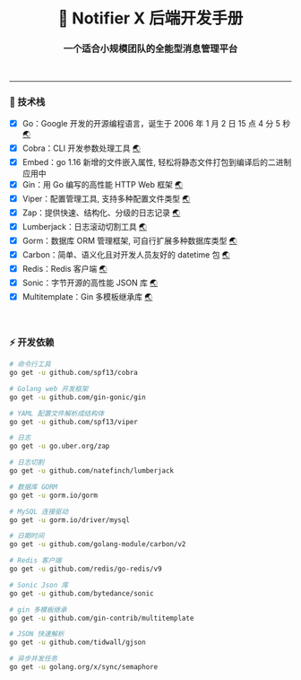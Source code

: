 <!--suppress HtmlDeprecatedAttribute -->
<h1 align="center">🥳 Notifier X 后端开发手册</h1>
<h3 align="center">一个适合小规模团队的全能型消息管理平台</h3>

<p align="center">
  <a>
    <img src="https://img.shields.io/badge/-Golang 1.20-blue?style=flat-square&logo=go&logoColor=white" alt="">
  </a>
  <a>
    <img src="https://img.shields.io/badge/-Gin 1.9.1-blue?style=flat-square&logo=gin&logoColor=white" alt="">
  </a>
  <a>
    <img src="https://img.shields.io/badge/-MySQL-blue?style=flat-square&logo=mysql&logoColor=white" alt="">
  </a>
  <a>
    <img src="https://img.shields.io/badge/-Redis-c14438?style=flat-square&logo=redis&logoColor=white&link=mailto:ezops.cn@gmail.com" alt="">
  </a>
</p>

<hr>

### 🤔 技术栈

- [x] Go：Google 开发的开源编程语言，诞生于 2006 年 1 月 2 日 15 点 4 分 5 秒 [🌏](https://github.com/golang/go)
- [x] Cobra：CLI 开发参数处理工具 [🌏](https://github.com/spf13/cobra)
- [x] Embed：go 1.16 新增的文件嵌入属性, 轻松将静态文件打包到编译后的二进制应用中
- [x] Gin：用 Go 编写的高性能 HTTP Web 框架 [🌏](https://github.com/gin-gonic/gin)
- [x] Viper：配置管理工具, 支持多种配置文件类型 [🌏](https://github.com/spf13/viper)
- [x] Zap：提供快速、结构化、分级的日志记录 [🌏](https://pkg.go.dev/go.uber.org/zap)
- [x] Lumberjack：日志滚动切割工具 [🌏](https://github.com/natefinch/lumberjack)
- [x] Gorm：数据库 ORM 管理框架, 可自行扩展多种数据库类型 [🌏](https://gorm.io/gorm)
- [x] Carbon：简单、语义化且对开发人员友好的 datetime 包 [🌏](https://github.com/golang-module/carbon)
- [x] Redis：Redis 客户端 [🌏](https://github.com/redis/go-redis)
- [x] Sonic：字节开源的高性能 JSON 库 [🌏](https://github.com/bytedance/sonic)
- [x] Multitemplate：Gin 多模板继承库 [🌏](https://github.com/gin-contrib/multitemplate)

<br>

### ⚡ 开发依赖

```bash
# 命令行工具
go get -u github.com/spf13/cobra

# Golang web 开发框架
go get -u github.com/gin-gonic/gin

# YAML 配置文件解析成结构体
go get -u github.com/spf13/viper

# 日志
go get -u go.uber.org/zap

# 日志切割
go get -u github.com/natefinch/lumberjack

# 数据库 GORM
go get -u gorm.io/gorm

# MySQL 连接驱动
go get -u gorm.io/driver/mysql

# 日期时间
go get -u github.com/golang-module/carbon/v2

# Redis 客户端
go get -u github.com/redis/go-redis/v9

# Sonic Json 库
go get -u github.com/bytedance/sonic

# gin 多模板继承
go get -u github.com/gin-contrib/multitemplate

# JSON 快速解析
go get -u github.com/tidwall/gjson

# 异步并发任务
go get -u golang.org/x/sync/semaphore
```